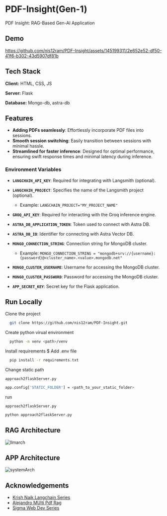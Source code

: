 
# PDF-Insight(Gen-1)

PDF Insight: RAG-Based Gen-AI Application

## Demo

https://github.com/nis12ram/PDF-Insight/assets/145199311/2e652e52-df50-41f6-b302-43d5907df81b


## Tech Stack

**Client:** HTML, CSS, JS

**Server:** Flask

**Database:** Mongo-db, astra-db


## Features

- **Adding PDFs seamlessly**: Effortlessly incorporate PDF files into sessions.
- **Smooth session switching**: Easily transition between sessions with minimal hassle.
- **Streamlined for faster inference**: Designed for optimal performance, ensuring swift response times and minimal latency during inference.



### Environment Variables

- **`LANGCHAIN_API_KEY`**: Required for integrating with Langsmith (optional).

- **`LANGCHAIN_PROJECT`**: Specifies the name of the Langsmith project (optional).
  - Example: `LANGCHAIN_PROJECT="MY_PROJECT_NAME"`

- **`GROQ_API_KEY`**: Required for interacting with the Groq inference engine.

- **`ASTRA_DB_APPLICATION_TOKEN`**: Token used to connect with Astra DB.

- **`ASTRA_DB_ID`**: Identifier for connecting with Astra Vector DB.

- **`MONGO_CONNECTION_STRING`**: Connection string for MongoDB cluster.
  - Example: `MONGO_CONNECTION_STRING = "mongodb+srv://{username}:{password}@<cluster_name>.<value>.mongodb.net"`

- **`MONGO_CLUSTER_USERNAME`**: Username for accessing the MongoDB cluster.

- **`MONGO_CLUSTER_PASSWORD`**: Password for accessing the MongoDB cluster.

- **`APP_SECRET_KEY`**: Secret key for the Flask application.






 
  


## Run Locally

Clone the project

```bash
  git clone https://github.com/nis12ram/PDF-Insight.git
```

Create python virual environment

```bash
  python -m venv <path>/venv
```

Install requirements $ Add .env file

```bash
  pip install -r requirements.txt
```

Change static path

`approach2flaskServer.py`
```bash
app.config['STATIC_FOLDER'] = <path_to_your_static_folder>
```
run 

`approach2flaskServer.py`
```bash
python approach2flaskServer.py
```

## RAG Architecture

![llmarch](https://github.com/nis12ram/PDF-Insight/assets/145199311/b0bf6412-cc98-4b15-a6a8-1dfae6ce09b3)

## APP Architecture

![systemArch](https://github.com/nis12ram/PDF-Insight/assets/145199311/9c4945a5-6c79-4ec4-97d1-aa2aabda9f20)



## Acknowledgements

 - [Krish Naik Langchain Series](https://youtu.be/KmQOlg5YfU0?si=rqIx6z1hURf47dWV)
 - [Alejandro MUlti Pdf Rag ](https://youtu.be/dXxQ0LR-3Hg?si=PjOJa3jSh77AXpbb)
 - [Sigma Web Dev Series](https://youtube.com/playlist?list=PLu0W_9lII9agq5TrH9XLIKQvv0iaF2X3w&si=XcFN0cZ2jyBfVvRK)

